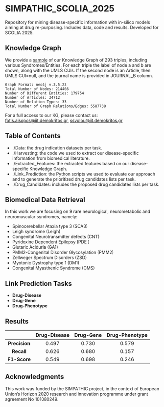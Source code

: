 # SIMPATHIC_SCOLIA_2025
Repository for mining disease-specific information with in-silico models aiming at drug re-purposing. Includes data, code and results. Developed for SCOLIA 2025.

## Knowledge Graph
We provide a [sample](https://github.com/SSvolou/SIMPATHIC_SCOLIA_2025/blob/main/Knowledge%20Graph%20Sample.csv) of our Knowledge Graph of 293 triples, including various Syndromes/Entities. For each triple the label of node a and b are shown, along with the UMLS CUIs. If the second node is an Article, then UMLS CUI=null, and the journal name is provided in JOURNAL_B column.

```
Graph Format: neo4j v.3.5.23
Total Number of Nodes: 214466
Number of Different Entities: 179754
Number of Articles: 34712
Number of Relation Types: 33
Total Number of Graph Relations/Edges: 5587738
```
For a full access to our KG, please contact us: fotis.aisopos@iit.demokritos.gr, ssvolou@iit.demokritos.gr

## Table of Contents
- ./Data: the drug indication datasets per task.
- ./Harvesting: the code we used to extract our disease-specific information from biomedical literature.
- ./Extracted_Features: the extracted features based on our disease-specific Knowledge Graph.
- ./Link_Prediction: the Python scripts we used to evaluate our approach and to generate the prioritized drug candidates lists per task.
- ./Drug_Candidates: includes the proposed drug candidates lists per task.

## Biomedical Data Retrieval
In this work we are focusing on 9 rare neurological, neurometabolic and neuromuscular syndromes, namely:

- Spinocerebellar Ataxia type 3 (SCA3)
- Leigh syndrome (Leigh)
- Congenital Neurotransmitter defects (CNT)
- Pyridoxine Dependent Epilepsy (PDE )
- Glutaric Aciduria (GA1)
- PMM2-Congenital Disorder Glycosylation (PMM2)
- Zellweger Spectrum Disorders (ZSD)
- Myotonic Dystrophy type 1 (DM1)
- Congenital Myasthenic Syndrome (CMS)

## Link Prediction Tasks
- **Drug-Disease**
- **Drug-Gene**
- **Drug-Phenotype**

## Results
| | Drug-Disease | Drug-Gene | Drug-Phenotype |
| :---:         | :---:         |     :---:      |         :---: |
| **Precision**   | 0.497   | 0.730     | 0.579    |
| **Recall**   | 0.626     | 0.680       | 0.157      |
| **F1-Score**   | 0.549     | 0.698       | 0.246      |

## Acknowledgments
This work was funded by the SIMPATHIC project, in the context of European Union’s Horizon 2020 research and innovation programme under grant agreement No 101080249.
